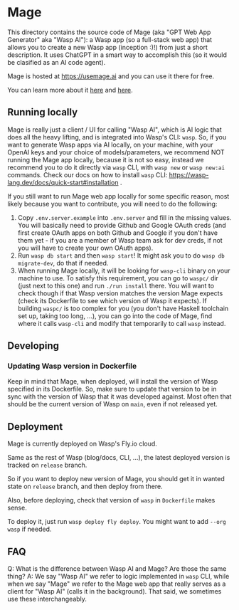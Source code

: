 # Mage

This directory contains the source code of Mage (aka "GPT Web App Generator" aka "Wasp AI"): a Wasp app (so a full-stack web app) that allows you to create a new Wasp app (inception :)!) from just a short description. It uses ChatGPT in a smart way to accomplish this (so it would be clasified as an AI code agent).

Mage is hosted at https://usemage.ai and you can use it there for free.

You can learn more about it [here](https://wasp-lang.dev/blog/2023/07/10/gpt-web-app-generator) and [here](https://wasp-lang.dev/blog/2023/07/17/how-we-built-gpt-web-app-generator).

## Running locally

Mage is really just a client / UI for calling "Wasp AI", which is AI logic that does all the heavy lifting, and is integrated into Wasp's CLI: `wasp`.
So, if you want to generate Wasp apps via AI locally, on your machine, with your OpenAI keys and your choice of models/parameters, we recommend NOT running the Mage app locally, because it is not so easy, instead we recommend you to do it directly via `wasp` CLI, with `wasp new` or `wasp new:ai` commands. Check our docs on how to install `wasp` CLI: https://wasp-lang.dev/docs/quick-start#installation .

If you still want to run Mage web app locally for some specific reason, most likely because you want to contribute, you will need to do the following:

1. Copy `.env.server.example` into `.env.server` and fill in the missing values. You will basically need to provide Github and Google OAuth creds (and first create OAuth apps on both Github and Google if you don't have them yet - if you are a member of Wasp team ask for dev creds, if not you will have to create your own OAuth apps).
2. Run `wasp db start` and then `wasp start`! It might ask you to do `wasp db migrate-dev`, do that if needed.
3. When running Mage locally, it will be looking for `wasp-cli` binary on your machine to use. To satisfy this requirement, you can go to `waspc/` dir (just next to this one) and run `./run install` there. You will want to check though if that Wasp version matches the version Mage expects (check its Dockerfile to see which version of Wasp it expects).
   If building `waspc/` is too complex for you (you don't have Haskell toolchain set up, taking too long, ...), you can go into the code of Mage, find where it calls `wasp-cli` and modify that temporarily to call `wasp` instead.

## Developing

### Updating Wasp version in Dockerfile

Keep in mind that Mage, when deployed, will install the version of Wasp specified in its Dockerfile.
So, make sure to update that version to be in sync with the version of Wasp that it was developed against.
Most often that should be the current version of Wasp on `main`, even if not released yet.

## Deployment

Mage is currently deployed on Wasp's Fly.io cloud.

Same as the rest of Wasp (blog/docs, CLI, ...), the latest deployed version is tracked on `release` branch.

So if you want to deploy new version of Mage, you should get it in wanted state on `release` branch, and then deploy from there.

Also, before deploying, check that version of `wasp` in `Dockerfile` makes sense.

To deploy it, just run `wasp deploy fly deploy`. You might want to add `--org wasp` if needed.

## FAQ

Q: What is the difference between Wasp AI and Mage? Are those the same thing?
A: We say "Wasp AI" we refer to logic implemented in `wasp` CLI, while when we say "Mage" we refer to the Mage web app that really serves as a client for "Wasp AI" (calls it in the background). That said, we sometimes use these interchangeably.
